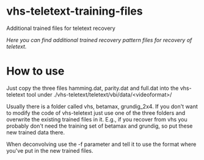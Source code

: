 # vhs-teletext-training-files
Additional trained files for teletext recovery

*Here you can find additional trained recovery pattern files for recovery of teletext.*

# How to use
Just copy the three files hamming.dat, parity.dat and full.dat into the vhs-teletext tool under ./vhs-teletext/teletext/vbi/data/\<videoformat\>/

Usually there is a folder called vhs, betamax, grundig_2x4. If you don't want to modify the code of vhs-teletext just use one of the three folders and overwrite the existing trained files in it. E.g., if you recover from vhs you probably don't need the training set of betamax and grundig, so put these new trained data there.

When deconvolving use the -f parameter and tell it to use the format where you've put in the new trained files.
